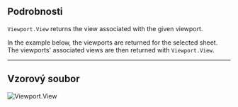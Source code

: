 ## Podrobnosti
`Viewport.View` returns the view associated with the given viewport.

In the example below, the viewports are returned for the selected sheet. The viewports' associated views are then returned with `Viewport.View`.
___
## Vzorový soubor

![Viewport.View](./Revit.Elements.Viewport.View_img.jpg)
